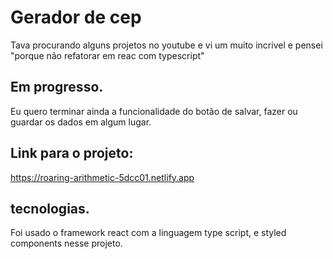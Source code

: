 # Gerador de cep
Tava procurando alguns projetos no youtube e vi um muito incrivel e pensei "porque não refatorar em reac com typescript"

## Em progresso.
Eu quero terminar ainda a funcionalidade do botão de salvar, fazer ou guardar os dados em algum lugar.

## Link para o projeto:
https://roaring-arithmetic-5dcc01.netlify.app

## tecnologias.
Foi usado o framework react com a linguagem type script, e styled components nesse projeto.
